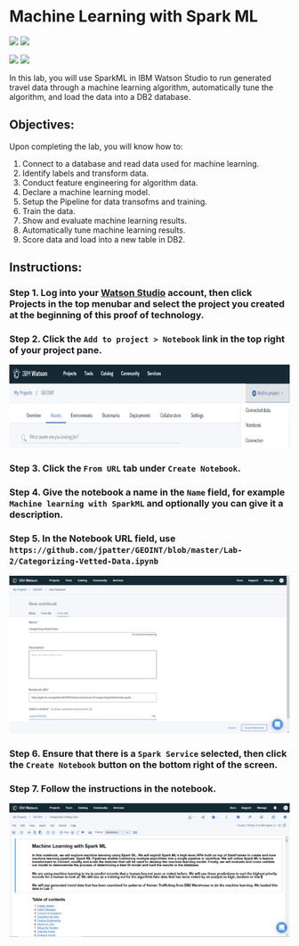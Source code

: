 # Machine Learning with Spark ML

[<img src="https://raw.githubusercontent.com/Davin-IBM/Proof-of-Technology/master/DSX/images/DSX.png" height="150"/>](http://datascience.ibm.com/) [<img src="https://github.com/jpatter/LMCO/blob/master/Lab-1/images/DB2Warehouse.png" height="150"/>](https://www.ibm.com/analytics/us/en/technology/cloud-data-services/dashdb/)

[<img src="https://raw.githubusercontent.com/Davin-IBM/Proof-of-Technology/master/DSX/images/jupyter.png" height="150"/>](http://jupyter.org/index.html) [<img src="https://raw.githubusercontent.com/Davin-IBM/Proof-of-Technology/master/DSX/images/spark.png" height="150"/>](http://spark.apache.org/)

In this lab, you will use SparkML in IBM Watson Studio to run generated travel data through a machine learning algorithm, automatically tune the algorithm, and load the data into a DB2 database.

## Objectives:
Upon completing the lab, you will know how to:


1. Connect to a database and read data used for machine learning.
2. Identify labels and transform data.
3. Conduct feature engineering for algorithm data.
4. Declare a machine learning model.
5. Setup the Pipeline for data transofms and training.
6. Train the data.
7. Show and evaluate machine learning results.
8. Automatically tune machine learning results.
9. Score data and load  into a new table in DB2.

## Instructions:

### Step 1.  Log into your [Watson Studio](http://datascience.ibm.com/) account, then click Projects in the top menubar and select the project you created at the beginning of this proof of technology.

### Step 2.  Click the `Add to project > Notebook` link in the top right of your project pane.
<img src="https://raw.githubusercontent.com/jpatter/GEOINT/master/Lab-1/images/add-notebook.png" height="150"/>

### Step 3.  Click the `From URL` tab under `Create Notebook`.

### Step 4.  Give the notebook a name in the `Name` field, for example `Machine learning with SparkML` and optionally you can give it a description.

### Step 5.  In the Notebook URL field, use `https://github.com/jpatter/GEOINT/blob/master/Lab-2/Categorizing-Vetted-Data.ipynb`

<img src="https://github.com/jpatter/GEOINT/blob/master/Lab-2/images/create-notebook-from-url.png"/>

### Step 6.  Ensure that there is a `Spark Service` selected, then click the `Create Notebook` button on the bottom right of the screen.

### Step 7.  Follow the instructions in the notebook.

<img src="https://raw.githubusercontent.com/jpatter/GEOINT/master/Lab-2/images/edit-notebook-begin.PNG"/>
